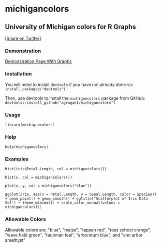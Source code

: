 # michigancolors

## University of Michigan colors for R Graphs

[[Share on Twitter](https://twitter.com/intent/tweet?url=https%3A%2F%2Fagrogan1.github.io%2Fmichigancolors%2F&text=University%20of%20Michigan%20colors%20for%20R%20graphs%20%23rstats)] 

### Demonstration 

[Demonstration Page With Graphs](http://www-personal.umich.edu/~agrogan/R/michigancolors_demo.html)

### Installation

You will need to install `devtools` if you have not already done so: `install.packages("devtools")`

Then, use devtools to install the `michigancolors` package from GitHub:  `devtools::install_github("agrogan1/michigancolors")`

### Usage

`library(michigancolors)`

### Help

`help(michigancolors)`

### Examples

`hist(iris$Petal.Length, col = michigancolors())`

`hist(x, col = michigancolors())`

`plot(x, y, col = michigancolors("blue"))`

`ggplot(iris, aes(x = Petal.Length, y = Sepal.Length, color = Species)) + geom_point() + geom_smooth() + ggtitle("Scatterplot of Iris Data Set") + theme_minimal() + scale_color_manual(values = michigancolors())`
  
### Allowable Colors

Allowable colors are: "blue", "maize", "tappan red",
"ross school orange", "wave field green",
"taubman teal", "arboretum blue", and
"ann arbor amethyst"
